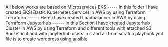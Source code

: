 All below works are based on Microservices
EKS ----- In this folder i have created EKS(Elastic Kubernetes Service) in AWS by using Terraform
Terraform ------ Here i have created Loadbalancer in AWS by using Terraform
Jupyterhub ------ In this Section i have created Jupyterhub Cluster in AWS by using Terraform and different tools with attached S3 Bucket in it and with juoyterhub users in it and all from scratch
playbook.yml file is to create wordpress using ansible 
